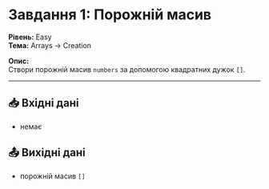 # Завдання 1: Порожній масив

**Рівень:** Easy  
**Тема:** Arrays → Creation  

**Опис:**  
Створи порожній масив `numbers` за допомогою квадратних дужок `[]`.

---

## 📥 Вхідні дані
- немає

## 📤 Вихідні дані
- порожній масив `[]`